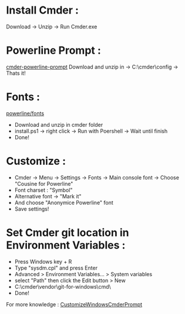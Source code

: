 # Install Cmder :
Download → Unzip → Run Cmder.exe

# Powerline Prompt :
[cmder-powerline-prompt](https://github.com/AmrEldib/cmder-powerline-prompt)
Download and unzip in → C:\cmder\config → Thats it!

# Fonts :
[powerline/fonts](https://github.com/powerline/fonts)
- Download and unzip in cmder folder
- install.ps1 → right click → Run with Poershell → Wait until finish
- Done!

# Customize :
- Cmder → Menu → Settings → Fonts → Main console font → Choose "Cousine for Powerline"
- Font charset : "Symbol"
- Alternative font → "Mark it"
- And choose "Anonymice Powerline" font
- Save settings!

# Set Cmder git location in Environment Variables :
- Press Windows key + R
- Type "sysdm.cpl" and press Enter
- Advanced > Environment Variables... > System variables
- select "Path" then click the Edit button > New
- C:\cmder\vendor\git-for-windows\cmd\
- Done!

For more knowledge :
[CustomizeWindowsCmderPrompt](https://amreldib.com/blog/CustomizeWindowsCmderPrompt/)